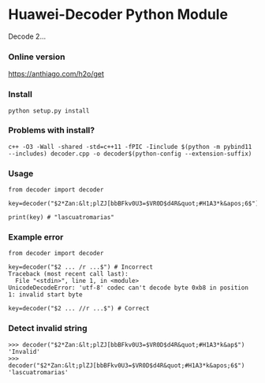 # Huawei-Decoder Python Module
Decode $2...$

### Online version
https://anthiago.com/h2o/get

### Install
```
python setup.py install
```

### Problems with install?
```
c++ -O3 -Wall -shared -std=c++11 -fPIC -Iinclude $(python -m pybind11 --includes) decoder.cpp -o decoder$(python-config --extension-suffix)
```

### Usage
```
from decoder import decoder

key=decoder("$2*Zan:&lt;plZJ[bbBFkv0U3=$VR0D$d4R&quot;#H1A3*k&apos;6$")

print(key) # "lascuatromarias"
```

### Example error 
```
from decoder import decoder

key=decoder("$2 ... /r ...$") # Incorrect
Traceback (most recent call last):
  File "<stdin>", line 1, in <module>
UnicodeDecodeError: 'utf-8' codec can't decode byte 0xb8 in position 1: invalid start byte

key=decoder("$2 ... //r ...$") # Correct
```

### Detect invalid string

```
>>> decoder("$2*Zan:&lt;plZJ[bbBFkv0U3=$VR0D$d4R&quot;#H1A3*k&ap$")
'Invalid'
>>> decoder("$2*Zan:&lt;plZJ[bbBFkv0U3=$VR0D$d4R&quot;#H1A3*k&apos;6$")
'lascuatromarias'
```
